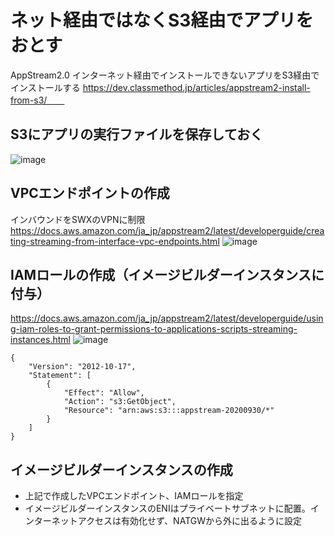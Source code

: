 # ネット経由ではなくS3経由でアプリをおとす
AppStream2.0 インターネット経由でインストールできないアプリをS3経由でインストールする
https://dev.classmethod.jp/articles/appstream2-install-from-s3/　　

## S3にアプリの実行ファイルを保存しておく
![image](https://user-images.githubusercontent.com/60077121/94649008-bbdaf500-032e-11eb-9d3f-5a4a8db0dbbb.png)

## VPCエンドポイントの作成
インバウンドをSWXのVPNに制限  
https://docs.aws.amazon.com/ja_jp/appstream2/latest/developerguide/creating-streaming-from-interface-vpc-endpoints.html
![image](https://user-images.githubusercontent.com/60077121/94648628-e5dfe780-032d-11eb-8902-9d8f0c40884a.png)


## IAMロールの作成（イメージビルダーインスタンスに付与）
https://docs.aws.amazon.com/ja_jp/appstream2/latest/developerguide/using-iam-roles-to-grant-permissions-to-applications-scripts-streaming-instances.html
![image](https://user-images.githubusercontent.com/60077121/94648873-6dc5f180-032e-11eb-8fcc-11e252e22f5b.png)
```
{
    "Version": "2012-10-17",
    "Statement": [
        {
            "Effect": "Allow",
            "Action": "s3:GetObject",
            "Resource": "arn:aws:s3:::appstream-20200930/*"
        }
    ]
}
```

## イメージビルダーインスタンスの作成
- 上記で作成したVPCエンドポイント、IAMロールを指定
- イメージビルダーインスタンスのENIはプライベートサブネットに配置。インターネットアクセスは有効化せず、NATGWから外に出るように設定

